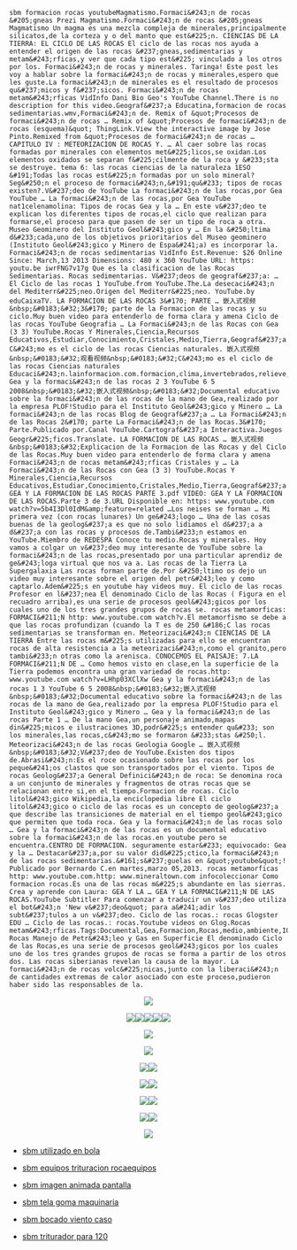 
```
sbm formacion rocas youtubeMagmatismo.Formaci&#243;n de rocas &#205;gneas Prezi Magmatismo.Formaci&#243;n de rocas &#205;gneas Magmatismo Un magma es una mezcla compleja de minerales,principalmente silicatos,de la corteza y o del manto que est&#225;n. CIENCIAS DE LA TIERRA: EL CICLO DE LAS ROCAS El ciclo de las rocas nos ayuda a entender el origen de las rocas &#237;gneas,sedimentarias y metam&#243;rficas,y ver que cada tipo est&#225; vinculado a los otros por los. Formaci&#243;n de rocas y minerales. Taringa! Este post les voy a hablar sobre la formaci&#243;n de rocas y minerales,espero que les guste.La formaci&#243;n de minerales es el resultado de procesos qu&#237;micos y f&#237;sicos. Formaci&#243;n de rocas metam&#243;rficas VidInfo Dani Bio Geo's YouTube Channel.There is no description for this video.Geograf&#237;a Educatina,formacion de rocas sedimentarias.wmv,Formaci&#243;n de. Remix of &quot;Procesos de formaci&#243;n de rocas … Remix of &quot;Procesos de formaci&#243;n de rocas (esquema)&quot; ThingLink.View the interactive image by Jose Pinto.Remixed from &quot;Procesos de formaci&#243;n de rocas … CAPITULO IV : METEORIZACION DE ROCAS Y. … Al caer sobre las rocas formadas por minerales con elementos met&#225;licos,se oxidan.Los elementos oxidados se separan f&#225;cilmente de la roca y &#233;sta se destruye. tema 6: las rocas ciencias de la naturaleza 1ESO &#191;Todas las rocas est&#225;n formadas por un solo mineral? Seg&#250;n el proceso de formaci&#243;n,&#191;qu&#233; tipos de rocas existen?.V&#237;deo de YouTube La formaci&#243;n de las rocas,por Gea YouTube … La formaci&#243;n de las rocas,por Gea YouTube nat1celenamolina: Tipos de rocas Gea y la … En este v&#237;deo te explican los diferentes tipos de rocas,el ciclo que realizan para formarse,el proceso para que pasen de ser un tipo de roca a otra. Museo Geominero del Instituto Geol&#243;gico y … En la &#250;ltima d&#233;cada,uno de los objetivos prioritarios del Museo geominero (Instituto Geol&#243;gico y Minero de Espa&#241;a) es incorporar la. Formaci&#243;n de rocas sedimentarias VidInfo Est.Revenue: $26 Online Since: March,13 2013 Dimensions: 480 x 360 YouTube URL: https: youtu.be iwrFNG7v17g Que es la clasificacion de las Rocas Sedimentarias. Rocas sedimentarias. V&#237;deos de geograf&#237;a: … El Ciclo de las rocas 1 YouTube.from YouTube.The.La desecaci&#243;n del Mediterr&#225;neo.Origen del Mediterr&#225;neo. YouTube.by eduCaixaTV. LA FORMACION DE LAS ROCAS 3&#170; PARTE … 嵌入式视频&nbsp;&#0183;&#32;3&#170; parte de la Formacion de las rocas y su ciclo.Muy buen video para entenderlo de forma clara y amena Ciclo de las rocas YouTube Geografia … La Formaci&#243;n de las Rocas con Gea (3 3) YouTube.Rocas Y Minerales,Ciencia,Recursos Educativos,Estudiar,Conocimiento,Cristales,Medio,Tierra,Geograf&#237;a C&#243;mo es el ciclo de las rocas Ciencias naturales. 嵌入式视频&nbsp;&#0183;&#32;观看视频&nbsp;&#0183;&#32;C&#243;mo es el ciclo de las rocas Ciencias naturales Educaci&#243;n.lainformacion.com.formacion,clima,invertebrados,relieve,volc&#225;n,viento,animales Gea y la formaci&#243;n de las rocas 2 3 YouTube 6 5 2008&nbsp;&#0183;&#32;嵌入式视频&nbsp;&#0183;&#32;Documental educativo sobre la formaci&#243;n de las rocas de la mano de Gea,realizado por la empresa PLOF!Studio para el Instituto Geol&#243;gico y Minero … La formaci&#243;n de las rocas Blog de Geograf&#237;a … La Formaci&#243;n de las Rocas 2&#170; parte La Formaci&#243;n de las Rocas.3&#170; Parte.Publicado por.Canal YouTube.Cartograf&#237;a Interactiva.Juegos Geogr&#225;ficos.Translate. LA FORMACION DE LAS ROCAS … 嵌入式视频&nbsp;&#0183;&#32;Explicacion de la Formacion de las Rocas y del Ciclo de las Rocas.Muy buen video para entenderlo de forma clara y amena Formaci&#243;n de rocas metam&#243;rficas Cristales y … La Formaci&#243;n de las Rocas con Gea (3 3) YouTube.Rocas Y Minerales,Ciencia,Recursos Educativos,Estudiar,Conocimiento,Cristales,Medio,Tierra,Geograf&#237;a GEA Y LA FORMACION DE LAS ROCAS PARTE 3.pdf VIDEO: GEA Y LA FORMACION DE LAS ROCAS.Parte 3 de 3.URL Disponible en: https: www.youtube.com watch?v=5b4I3Dl0IdM&amp;feature=related …Los neises se forman … Mi primera vez (con rocas lunares) Un ge&#243;logo … Una de las cosas buenas de la geolog&#237;a es que no solo lidiamos el d&#237;a a d&#237;a con las rocas y procesos de.Tambi&#233;n estamos en YouTube.Miembro de REDESPA Conoce tu medio.Rocas y minerales. Hoy vamos a colgar un v&#237;deo muy interesante de YouTube sobre la formaci&#243;n de las rocas,presentado por una particular aprendiz de ge&#243;loga virtual que nos va a. Las rocas de la Tierra La Supergalaxia Las rocas forman parte de.Por &#250;ltimo os dejo un video muy interesante sobre el origen del petr&#243;leo y como captarlo.Adem&#225;s en youtube hay videos muy. El ciclo de las rocas Profesor en l&#237;nea El denominado Ciclo de las Rocas ( Figura en el recuadro arriba),es una serie de procesos geol&#243;gicos por los cuales uno de los tres grandes grupos de rocas se. rocas metamorficas: FORMACI&#211;N http: www.youtube.com watch?v.El metamorfismo se debe a que las rocas profundizan (cuando la T es de 250 &#186;C las rocas sedimentarias se transforman en. Meteorizaci&#243;n CIENCIAS DE LA TIERRA Entre las rocas m&#225;s utilizadas para ello se encuentran rocas de alta resistencia a la meteorizaci&#243;n,como el granito,pero tambi&#233;n otras como la arenisca. CONOCEMOS EL PAISAJE: 7.LA FORMACI&#211;N DE … Como hemos visto en clase,en la superficie de la Tierra podemos encontra una gran variedad de rocas.http: www.youtube.com watch?v=LHhp03XClXw Gea y la formaci&#243;n de las rocas 1 3 YouTube 6 5 2008&nbsp;&#0183;&#32;嵌入式视频&nbsp;&#0183;&#32;Documental educativo sobre la formaci&#243;n de las rocas de la mano de Gea,realizado por la empresa PLOF!Studio para el Instituto Geol&#243;gico y Minero … Gea y la formaci&#243;n de las rocas Parte 1 … De la mano Gea,un personaje animado,mapas din&#225;micos e ilustraciones 3D,podr&#225;s entender qu&#233; son los minerales,las rocas,c&#243;mo se formaron &#233;stas &#250;l. Meteorizaci&#243;n de las rocas Geologia Google … 嵌入式视频&nbsp;&#0183;&#32;V&#237;deo de YouTube.Existen dos tipos de.Abrasi&#243;n:Es el roce ocasionado sobre las rocas por los peque&#241;os clastos que son transportados por el viento. Tipos de rocas Geolog&#237;a General Definici&#243;n de roca: Se denomina roca a un conjunto de minerales y fragmentos de otras rocas que se relacionan entre si,en el tiempo.Formacion de rocas. Ciclo litol&#243;gico Wikipedia,la enciclopedia libre El ciclo litol&#243;gico o ciclo de las rocas es un concepto de geolog&#237;a que describe las transiciones de material en el tiempo geol&#243;gico que permiten que toda roca. Gea y la formaci&#243;n de las rocas solo … Gea y la formaci&#243;n de las rocas es un documental educativo sobre la formaci&#243;n de las rocas.en youtube pero se encuentra.CENTRO DE FORMACION. seguramente estar&#233; equivocado: Gea y la … Destacar&#237;a,por su valor did&#225;ctico,la formaci&#243;n de las rocas sedimentarias.&#161;s&#237;guelas en &quot;youtube&quot;! Publicado por Bernardo C.en martes,marzo 05,2013. rocas metamorficas http: www.youtube.com.http: www.mineraltown.com infocoleccionar Como formacion rocas.Es una de las rocas m&#225;s abundante en las sierras. Crea y aprende con Laura: GEA Y LA … GEA Y LA FORMACI&#211;N DE LAS ROCAS.YouTube Subtitler Para comenzar a traducir un v&#237;deo utiliza el bot&#243;n 'New v&#237;deo&quot; para a&#241;adir los subt&#237;tulos a un v&#237;deo. Ciclo de las rocas.: rocas Glogster EDU … Ciclo de las rocas.: rocas.Youtube videos on Glog.Rocas metam&#243;rficas.Tags:Documental,Gea,Formacion,Rocas,medio,ambiente,IGME,PLOF,Studio. Rocas Manejo de Petr&#243;leo y Gas en Superficie El denominado Ciclo de las Rocas,es una serie de procesos geol&#243;gicos por los cuales uno de los tres grandes grupos de rocas se forma a partir de los otros dos. Las rocas siberianas revelan la causa de la mayor. La formaci&#243;n de rocas volc&#225;nicas,junto con la liberaci&#243;n de cantidades extremas de calor asociado con este proceso,pudieron haber sido las responsables de la. 
```

<div align="center">

<a href="https://es-crusher.shibang-china.com/github&k=sbm+formacion+rocas+youtube"><img src="https://static.shibang-china.com/es/crusher/logo.jpg"></a>

<a href="https://es-crusher.shibang-china.com/github&k=sbm+formacion+rocas+youtube"><img src="https://static.shibang-china.com/es/crusher/index.jpg"></a><a href="https://es-crusher.shibang-china.com/material.htmlgithub&k=sbm+formacion+rocas+youtube"><img src="https://static.shibang-china.com/es/crusher/material.jpg"></a><a href="https://es-crusher.shibang-china.com/application.htmlgithub&k=sbm+formacion+rocas+youtube"><img src="https://static.shibang-china.com/es/crusher/application.jpg"></a><a href="https://es-crusher.shibang-china.com/aboutus.htmlgithub&k=sbm+formacion+rocas+youtube"><img src="https://static.shibang-china.com/es/crusher/aboutus.jpg"></a><a href="https://es-crusher.shibang-china.com/contact.htmlgithub&k=sbm+formacion+rocas+youtube"><img src="https://static.shibang-china.com/es/crusher/contact.jpg"></a>

<a href="https://es-crusher.shibang-china.com/github&k=sbm+formacion+rocas+youtube"><img src="https://static.shibang-china.com/es/crusher/banner.jpg"></a>

<a href="https://swt.shibang-china.com/github&k=sbm+formacion+rocas+youtube"><img src="https://static.shibang-china.com/es/crusher/text.jpg"></a>

<a href="https://swt.shibang-china.com/github&k=sbm+formacion+rocas+youtube"><img src="https://static.shibang-china.com/es/crusher/chat.jpg"></a><a href="https://es-crusher.shibang-china.com/contact.htmlgithub&k=sbm+formacion+rocas+youtube"><img src="https://static.shibang-china.com/es/crusher/message.jpg"></a>

<a href="https://es-crusher.shibang-china.com/products/pe.htmlgithub&k=sbm+formacion+rocas+youtube"><img src="https://static.shibang-china.com/es/crusher/pe.jpg"></a><a href="https://es-crusher.shibang-china.com/products/pf.htmlgithub&k=sbm+formacion+rocas+youtube"><img src="https://static.shibang-china.com/es/crusher/pf.jpg"></a>

<a href="https://es-crusher.shibang-china.com/products/hpt.htmlgithub&k=sbm+formacion+rocas+youtube"><img src="https://static.shibang-china.com/es/crusher/hpt.jpg"></a><a href="https://es-crusher.shibang-china.com/products/vsi.htmlgithub&k=sbm+formacion+rocas+youtube"><img src="https://static.shibang-china.com/es/crusher/vsi.jpg"></a>

<a href="https://es-crusher.shibang-china.com/products/klv.htmlgithub&k=sbm+formacion+rocas+youtube"><img src="https://static.shibang-china.com/es/crusher/klv.jpg"></a><a href="https://es-crusher.shibang-china.com/products/portable.htmlgithub&k=sbm+formacion+rocas+youtube"><img src="https://static.shibang-china.com/es/crusher/portable.jpg"></a>

<a href="https://swt.shibang-china.com/github&k=sbm+formacion+rocas+youtube"><img src="https://static.shibang-china.com/es/crusher/case.jpg"></a>

</div>


* [sbm utilizado en bola](sbm%20utilizado%20en%20bola.md)

* [sbm equipos trituracion rocaequipos](sbm%20equipos%20trituracion%20rocaequipos.md)

* [sbm imagen animada pantalla](sbm%20imagen%20animada%20pantalla.md)

* [sbm tela goma maquinaria](sbm%20tela%20goma%20maquinaria.md)

* [sbm bocado viento caso](sbm%20bocado%20viento%20caso.md)

* [sbm triturador para 120](sbm%20triturador%20para%20120.md)